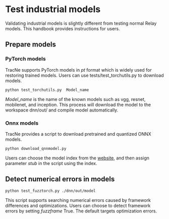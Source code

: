 # Test industrial models

Validating industrial models is slightly different from testing normal Relay models. This handbook provides instructions for users.

## Prepare models

### PyTorch models
TracNe supports PyTorch models in $pt$ format which is widely used for restoring trained models. Users can use tests/test_torchutils.py to download models.
```shell
python test_torchutils.py  Model_name
```
$Model\_name$ is the name of the known models such as vgg, resnet, mobilenet, and inception.
This process will download the model to the workspace dnn/out/ and compile model automatically.

### Onnx models

TracNe provides a script to download pretrained and quantized ONNX models.
```shell
python download_qnnmodel.py  
```
Users can choose the model index from the [website](https://sparsezoo.neuralmagic.com/), and then assign parameter $stub$ in the script using the index.

## Detect numerical errors in models 

```shell
python test_fuzztorch.py ./dnn/out/model  
```
This script supports searching numerical errors caused by framework differences and optimizations.
Users can choose to detect framework errors by setting $fuzzframe$ True. The default targets optimization errors. 